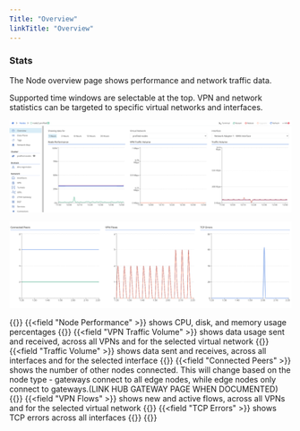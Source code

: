 ```yaml
---
Title: "Overview"
linkTitle: "Overview"
---
```


### Stats

The Node overview page shows performance and network traffic data.

Supported time windows are selectable at the top. VPN and network statistics can be targeted to specific virtual networks and interfaces.

![img](node-overview.png)

![img](node-overview2.png)

{{<fields>}}
{{<field "Node Performance" >}}
shows CPU, disk, and memory usage percentages
{{</field >}}
{{<field "VPN Traffic Volume" >}}
shows data usage sent and received, across all VPNs and for the selected virtual network
{{</field >}}
{{<field "Traffic Volume" >}}
shows data sent and receives, across all interfaces and for the selected interface
{{</field >}}
{{<field "Connected Peers" >}}
shows the number of other nodes connected. This will change based on the node type - gateways connect to all edge nodes, while edge nodes only connect to gateways.(LINK HUB GATEWAY PAGE WHEN DOCUMENTED)
{{</field >}}
{{<field "VPN Flows" >}}
shows new and active flows, across all VPNs and for the selected virtual network
{{</field >}}
{{<field "TCP Errors" >}}
shows TCP errors across all interfaces
{{</field >}}
{{</fields>}}
